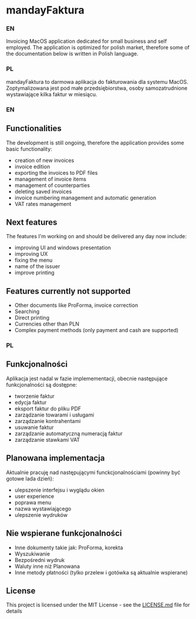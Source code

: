 # mandayFaktura
### EN
Invoicing MacOS application dedicated for small business and self employed.
The application is optimized for polish market, therefore some of the documentation below is written in Polish language.

### PL
mandayFaktura to darmowa aplikacja do fakturowania dla systemu MacOS.
Zoptymalizowana jest pod małe przedsiębiorstwa, osoby samozatrudnione wystawiające kilka faktur w miesiącu.

### EN
## Functionalities
The development is still ongoing, therefore the application provides some basic functionality:
- creation of new invoices
- invoice edition
- exporting the invoices to PDF files
- management of invoice items
- management of counterparties
- deleting saved invoices
- invoice numbering management and automatic generation
- VAT rates management

## Next features
The features I'm working on and should be delivered any day now include:
- improving UI and windows presentation
- improving UX
- fixing the menu
- name of the issuer
- improve printing

## Features currently not supported
- Other documents like ProForma, invoice correction
- Searching
- Direct printing
- Currencies other than PLN
- Complex payment methods (only payment and cash are supported)


### PL
## Funkcjonalności
Aplikacja jest nadal w fazie implemementacji, obecnie następujące funkcjonalności są dostępne:
- tworzenie faktur
- edycja faktur
- eksport faktur do pliku PDF
- zarządzanie towarami i usługami
- zarządzanie kontrahentami
- usuwanie faktur
- zarządzanie automatyczną numeracją faktur
- zarządzanie stawkami VAT

## Planowana implementacja
Aktualnie pracuję nad następującymi funckcjonalnościami (powinny być gotowe lada dzień):

- ulepszenie interfejsu i wyglądu okien
- user experience
- poprawa menu
- nazwa wystawiającego
- ulepszenie wydruków

## Nie wspierane funkcjonalności
- Inne dokumenty takie jak: ProForma, korekta
- Wyszukiwanie
- Bezpośredni wydruk
- Waluty inne niż Planowana
- Inne metody płatności (tylko przelew i gotówka są aktualnie wspierane)


## License

This project is licensed under the MIT License - see the [LICENSE.md](LICENSE.md) file for details
